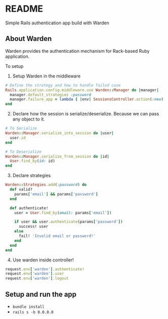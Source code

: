 # README

Simple Rails authentication app build with Warden

## About Warden
Warden provides the authentication mechanism for Rack-based Ruby application.

To setup

1. Setup Warden in the middleware

```ruby
# Define the strategy and how to handle failed case
Rails.application.config.middleware.use Warden::Manager do |manager|
  manager.default_strategies :password
  manager.failure_app = lambda { |env| SessionsController.action(:new).call(env) }
end
```

2. Declare how the session is serialize/deserialize. Because we can pass any object to it.
```ruby
# To Serialize
Warden::Manager.serialize_into_session do |user|
  user.id
end

# To Deserialize
Warden::Manager.serialize_from_session do |id|
  User.find_by(id: id)
end
```

3. Declare strategies
```ruby
Warden::Strategies.add(:password) do
  def valid?
    params['email'] && params['password']
  end

  def authenticate!
    user = User.find_by(email: params['email'])

    if user && user.authenticate(params['password'])
      success! user
    else
      fail! 'Invalid email or password!'
    end
  end
end
```

4. Use warden inside controller!
```ruby
request.env['warden'].authenticate!
request.env['warden'].user
request.env['warden'].logout
```

## Setup and run the app

- `bundle install`
- `rails s -b 0.0.0.0`
